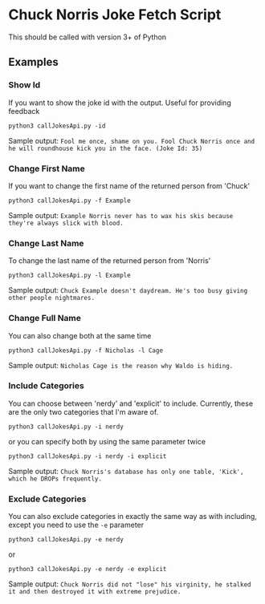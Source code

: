 # Chuck Norris Joke Fetch Script

This should be called with version 3+ of Python

## Examples

### Show Id
If you want to show the joke id with the output. Useful for providing feedback

`python3 callJokesApi.py -id`

Sample output: `Fool me once, shame on you. Fool Chuck Norris once and he will roundhouse kick you in the face. (Joke Id: 35)`

### Change First Name
If you want to change the first name of the returned person from 'Chuck'

`python3 callJokesApi.py -f Example`

Sample output: `Example Norris never has to wax his skis because they're always slick with blood.`

### Change Last Name
To change the last name of the returned person from 'Norris'

`python3 callJokesApi.py -l Example`

Sample output: `Chuck Example doesn't daydream. He's too busy giving other people nightmares.`

### Change Full Name
You can also change both at the same time

`python3 callJokesApi.py -f Nicholas -l Cage`

Sample output: `Nicholas Cage is the reason why Waldo is hiding.`

### Include Categories
You can choose between 'nerdy' and 'explicit' to include. Currently, these are the only two categories that I'm aware of. 

`python3 callJokesApi.py -i nerdy`

or you can specify both by using the same parameter twice

`python3 callJokesApi.py -i nerdy -i explicit`

Sample output: `Chuck Norris's database has only one table, 'Kick', which he DROPs frequently.`

### Exclude Categories
You can also exclude categories in exactly the same way as with including, except you need to use the `-e` parameter

`python3 callJokesApi.py -e nerdy`

or

`python3 callJokesApi.py -e nerdy -e explicit`

Sample output: `Chuck Norris did not "lose" his virginity, he stalked it and then destroyed it with extreme prejudice.`